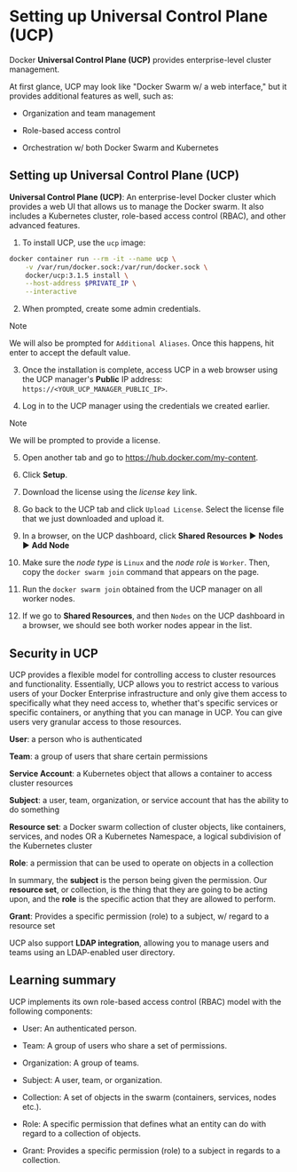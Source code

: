 # Setting up Universal Control Plane (UCP)

Docker **Universal Control Plane (UCP)** provides enterprise-level cluster management.

At first glance, UCP may look like "Docker Swarm w/ a web interface," but it provides additional features as well, such as:

* Organization and team management

* Role-based access control

* Orchestration w/ both Docker Swarm and Kubernetes

## Setting up Universal Control Plane (UCP)

**Universal Control Plane (UCP)**: An enterprise-level Docker cluster which provides a web UI that allows us to manage the Docker swarm. It also includes a Kubernetes cluster, role-based access control (RBAC), and other advanced features.

1. To install UCP, use the `ucp` image:

```zsh
docker container run --rm -it --name ucp \
    -v /var/run/docker.sock:/var/run/docker.sock \
    docker/ucp:3.1.5 install \
    --host-address $PRIVATE_IP \
    --interactive
```

2. When prompted, create some admin credentials.

> [!NOTE]
> 
> We will also be prompted for `Additional Aliases`. Once this happens, hit enter to accept the default value.

3. Once the installation is complete, access UCP in a web browser using the UCP manager's **Public** IP address: `https://<YOUR_UCP_MANAGER_PUBLIC_IP>`.

4. Log in to the UCP manager using the credentials we created earlier.

> [!NOTE]
> 
> We will be prompted to provide a license.

5. Open another tab and go to https://hub.docker.com/my-content.

6. Click **Setup**.

7. Download the license using the _license key_ link.

8. Go back to the UCP tab and click `Upload License`. Select the license file that we just downloaded and upload it.

9. In a browser, on the UCP dashboard, click **Shared Resources** ▶︎ **Nodes** ▶︎ **Add Node**

10. Make sure the _node type_ is `Linux` and the _node role_ is `Worker`. Then, copy the `docker swarm join`
    command that appears on the page.

11. Run the `docker swarm join` obtained from the UCP manager on all worker nodes.

12. If we go to **Shared Resources**, and then `Nodes` on the UCP dashboard in a browser, we should see both worker nodes appear in the list.

## Security in UCP

UCP provides a flexible model for controlling access to cluster resources and functionality. Essentially, UCP allows you to restrict access to various users of your Docker Enterprise infrastructure and only give them access to specifically what they need access to, whether that's specific services or specific containers, or anything that you can manage in UCP. You can give users very granular access to those resources.

**User**: a person who is authenticated

**Team**: a group of users that share certain permissions

**Service Account**: a Kubernetes object that allows a container to access cluster resources

**Subject**: a user, team, organization, or service account that has the ability to do something

**Resource set**: a Docker swarm collection of cluster objects, like containers, services, and nodes OR a Kubernetes Namespace, a logical subdivision of the Kubernetes cluster

**Role**: a permission that can be used to operate on objects in a collection

In summary, the **subject** is the person being given the permission. Our **resource set**, or collection, is the thing that they are going to be acting upon, and the **role** is the specific action that they are allowed to perform.

**Grant**: Provides a specific permission (role) to a subject, w/ regard to a resource set

UCP also support **LDAP integration**, allowing you to manage users and teams using an LDAP-enabled user directory.

## Learning summary

UCP implements its own role-based access control (RBAC) model with the following components:

* User: An authenticated person.

* Team: A group of users who share a set of permissions.

* Organization: A group of teams.

* Subject: A user, team, or organization.

* Collection: A set of objects in the swarm (containers, services, nodes etc.).

* Role: A specific permission that defines what an entity can do with regard to a collection of objects.

* Grant: Provides a specific permission (role) to a subject in regards to a collection.
